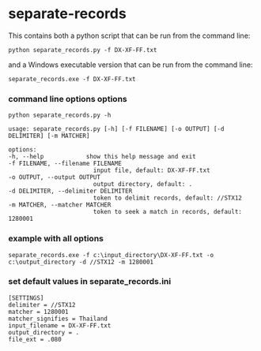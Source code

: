 # separate-records

This contains both a python script that can be run from the command line:

    python separate_records.py -f DX-XF-FF.txt

and a Windows executable version that can be run from the command line:
    
    separate_records.exe -f DX-XF-FF.txt

### command line options options

    python separate_records.py -h

    usage: separate_records.py [-h] [-f FILENAME] [-o OUTPUT] [-d DELIMITER] [-m MATCHER]

    options:
    -h, --help            show this help message and exit
    -f FILENAME, --filename FILENAME
                            input file, default: DX-XF-FF.txt
    -o OUTPUT, --output OUTPUT
                            output directory, default: .
    -d DELIMITER, --delimiter DELIMITER
                            token to delimit records, default: //STX12
    -m MATCHER, --matcher MATCHER
                            token to seek a match in records, default: 1280001

### example with all options

    separate_records.exe -f c:\input_directory\DX-XF-FF.txt -o c:\output_directory -d //STX12 -m 1280001

### set default values in separate_records.ini

    [SETTINGS]
    delimiter = //STX12
    matcher = 1280001
    matcher_signifies = Thailand
    input_filename = DX-XF-FF.txt
    output_directory = .
    file_ext = .080
